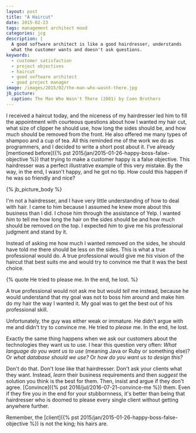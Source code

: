 ```yaml
---
layout: post
title: "A Haircut"
date: 2015-02-23
tags: management architect mood
categories: jcg
description: |
  A good software architect is like a good hairdresser, understands
  what the customer wants and doesn't ask questions.
keywords:
  - customer satisfaction
  - project objectives
  - haircut
  - good software architect
  - good project manager
image: /images/2015/02/the-man-who-wasnt-there.jpg
jb_picture:
  caption: The Man Who Wasn't There (2001) by Coen Brothers
---
```


I received a haircut today, and the niceness of my hairdresser led him to fill the
appointment with courteous questions about how I wanted my hair cut, what size of clipper
he should use, how long the sides should be, and how much should be removed
from the front. He also offered me many types of shampoo and a cup of tea.
All this reminded me of the work we do as programmers, and I
decided to write a short post about it. I've already
[mentioned before]({% pst 2015/jan/2015-01-26-happy-boss-false-objective %})
that trying to make a customer happy is a false objective. This hairdresser
was a perfect illustrative example of this very mistake. By the way, in the end,
I wasn't happy, and he got no tip. How could this happen if he was so
friendly and nice?

<!--more-->

{% jb_picture_body %}

I'm not a hairdresser, and I have very little understanding of how to deal
with hair. I came to him because I assumed he knew more about this
business than I did. I chose him through the assistance of Yelp. I wanted _him_ to tell me
how long the hair on the sides should be and how much should be removed on the
top. I expected _him_ to give me his professional judgment and stand by it.

Instead of asking me how much I wanted removed on the sides, he should have
told me there should be less on the sides. This is what
a true professional would do. A true professional would give me _his_ vision
of the haircut that best suits me and would try to convince me that
it was the best choice.

{% quote He tried to please me. In the end, he lost. %}

A true professional would not ask me but would _tell_ me instead, because
he would understand that my goal was not to boss him around and make him do my
hair the way I wanted it. My goal was to get the best out
of his professional skill.

Unfortunately, the guy was either weak or immature. He didn't argue with me
and didn't try to convince me. He tried to _please_ me. In the end, he
lost.

Exactly the same thing happens when we ask our customers about
the technologies they want us to use. I hear this question very often:
_What language do you want us to use_ (meaning Java or Ruby or something else)?
Or _what database should we use?_ Or _how do you want us to design this?_

Don't do that. Don't lose like that hairdresser. Don't ask your clients
what they want. Instead, _learn_ their business requirements and then
_suggest_ the solution you think is the best for them. Then, insist and argue
if they don't agree.
[Convince]({% pst 2016/jul/2016-07-21-convince-me %})
them. Even if they fire you in the end for
your stubbornness, it's better than being that hairdresser who is doomed
to please every single client without getting anywhere further.

Remember, the
[client]({% pst 2015/jan/2015-01-26-happy-boss-false-objective %})
is not the king; his hairs are.
